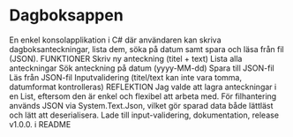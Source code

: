 # Dagboksappen
En enkel konsolapplikation i C# där användaren kan skriva dagboksanteckningar, lista dem, söka på datum samt spara och läsa från fil (JSON).
FUNKTIONER
Skriv ny anteckning (titel + text)
Lista alla anteckningar
Sök anteckning på datum (yyyy-MM-dd)
Spara till JSON-fil
Läs från JSON-fil
Inputvalidering (titel/text kan inte vara tomma, datumformat kontrolleras)
REFLEKTION
Jag valde att lagra anteckningar i en List, eftersom den är enkel och flexibel att arbeta med.
För filhantering används JSON via System.Text.Json, vilket gör sparad data både lättläst och lätt att deserialisera.
Lade till input-validering, dokumentation, release v1.0.0. i README
